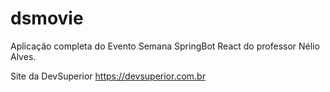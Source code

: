 # dsmovie

Aplicação completa do Evento Semana SpringBot React do professor Nélio Alves.

Site da DevSuperior https://devsuperior.com.br
